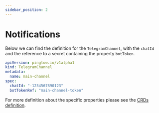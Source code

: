 ```yaml
---
sidebar_position: 2
---
```


# Notifications

Below we can find the definition for the `TelegramChannel`, with the `chatId` and the reference to a secret containing the property `botToken`. 

```yaml
apiVersion: pinglow.io/v1alpha1
kind: TelegramChannel
metadata:
  name: main-channel
spec:
  chatId: "-1234567890123"
  botTokenRef: "main-channel-token"
```

For more definition about the specific properties please see the [CRDs definition](https://github.com/sbettid/pinglow/blob/main/helm-charts/pinglow/templates/custom-rd.yaml).
